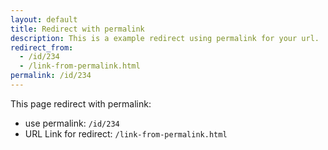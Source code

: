 ```yaml
---
layout: default
title: Redirect with permalink
description: This is a example redirect using permalink for your url.
redirect_from:
  - /id/234
  - /link-from-permalink.html
permalink: /id/234
---
```


This page redirect with permalink: 

- use permalink: `/id/234`
- URL Link for redirect: `/link-from-permalink.html`

